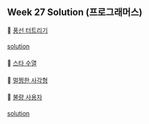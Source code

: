 ## Week 27 Solution  (프로그래머스)

👀 [풍선 터트리기](https://programmers.co.kr/learn/courses/30/lessons/68646)

#### 

[solution](https://github.com/BBBOMi/Algorithms-New/blob/master/week28/P68646.java)

#### 

👀 [스타 수열](https://programmers.co.kr/learn/courses/30/lessons/70130)

#### 

👀 [멀쩡한 사각형](https://programmers.co.kr/learn/courses/30/lessons/62048)

#### 

👀 [불량 사용자](https://programmers.co.kr/learn/courses/30/lessons/64064)

#### 

[solution](https://github.com/BBBOMi/Algorithms-New/blob/master/week28/P64064.java)